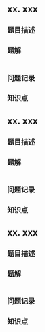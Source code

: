 ## xx. xxx

### 题目描述

### 题解

```go
```

### 问题记录

### 知识点

## xx. xxx

### 题目描述

### 题解

```go
```

### 问题记录

### 知识点

## xx. xxx

### 题目描述

### 题解

```go
```

### 问题记录

### 知识点